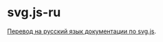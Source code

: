 # svg.js-ru
[Перевод на русский язык документации по svg.js](https://warsan.github.io/svg.js-ru/svg.js-ru.htm).
